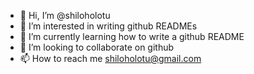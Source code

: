- 👋 Hi, I’m @shiloholotu
- 👀 I’m interested in writing github READMEs
- 🌱 I’m currently learning how to write a github README
- 💞️ I’m looking to collaborate on github
- 📫 How to reach me shiloholotu@gmail.com

<!---
shiloholotu/shiloholotu is a ✨ special ✨ repository because its `README.md` (this file) appears on your GitHub profile.
You can click the Preview link to take a look at your changes.
--->
